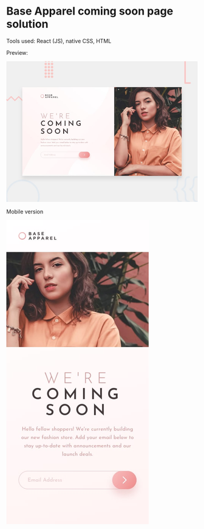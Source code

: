 #  Base Apparel coming soon page solution
Tools used: React (JS), native CSS, HTML


Preview:

![Base Apparel coming soon page challenge on Frontend Mentor](./src/images/desktop-preview.jpg)


Mobile version


![mobile version](./src/images/mobile-design.jpg)